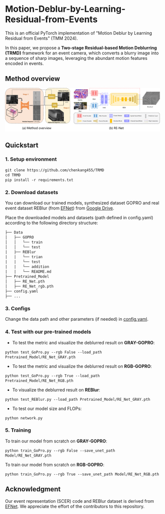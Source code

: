 # Motion-Deblur-by-Learning-Residual-from-Events
This is an official PyTorch implementation of "Motion Deblur by Learning Residual from Events"  (TMM 2024).

In this paper, we propose a **Two-stage Residual-based Motion Deblurring (TRMD)** framework for an event camera, which converts a blurry image into a sequence of sharp images, leveraging the abundant motion features encoded in events.

## Method overview
![img](Img/framework.png)

## Quickstart
### 1. Setup environment

```
git clone https://github.com/chenkang455/TRMD
cd TRMD
pip install -r requirements.txt
```
### 2. Download datasets
You can download our trained models, synthesized dataset GOPRO and real event dataset REBlur (from [EFNet](https://github.com/AHupuJR/EFNet)) from [Google Drive](). 

Place the downloaded models and datasets (path defined in config.yaml) according to the following directory structure:
```                                                                                            
├── Data                                                                                                                                                            
│   ├── GOPRO                                                                                              
│   │   └── train                                                                                                                             
│   │   └── test                                                                                    
|   ├── REBlur
|   |   └── trian
|   |   └── test   
|   |   └── addition
|   |   └── README.md 
├── Pretrained_Model
│   ├── RE_Net.pth 
│   ├── RE_Net_rgb.pth 
├── config.yaml
├── ...
```

### 3. Configs
Change the data path and other parameters (if needed) in [config.yaml](https://github.com/chenkang455/TRMD/blob/main/config.yaml). 

### 4. Test with our pre-trained models
* To test the metric and visualize the deblurred result on **GRAY-GOPRO**:
```
python test_GoPro.py --rgb False --load_path Pretrained_Model/RE_Net_GRAY.pth
```
* To test the metric and visualize the deblurred result on **RGB-GOPRO**:
```
python test_GoPro.py --rgb True --load_path Pretrained_Model/RE_Net_RGB.pth
```
* To visualize the deblurred result on **REBlur**:
```
python test_REBlur.py --load_path Pretrained_Model/RE_Net_GRAY.pth
```
* To test our model size and FLOPs:
```
python network.py 
```


### 5. Training
To train our model from scratch on **GRAY-GOPRO**:
```
python train_GoPro.py --rgb False --save_unet_path Model/RE_Net_GRAY.pth
```
To train our model from scratch on **RGB-GOPRO**:
```
python train_GoPro.py --rgb True --save_unet_path Model/RE_Net_RGB.pth
```

## Acknowledgment

Our event representation (SCER) code and REBlur dataset is derived from [EFNet](https://github.com/AHupuJR/EFNet). We appreciate the effort of the contributors to this repository.
